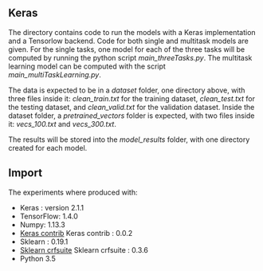 ## Keras

The directory contains code to run the models with a Keras implementation and a Tensorlow backend. Code for both single and multitask models are given. For the single tasks, one model for each of the three tasks will be computed by running the python script *main_threeTasks.py*. The multitask learning model can be computed with the script *main_multiTaskLearning.py*.

The data is expected to be in a *dataset* folder, one directory above, with three files inside it: *clean_train.txt* for the training dataset, *clean_test.txt* for the testing dataset, and *clean_valid.txt* for the validation dataset. Inside the dataset folder, a *pretrained_vectors* folder is expected, with two files inside it: *vecs_100.txt* and *vecs_300.txt*.

The results will be stored into the *model_results* folder, with one directory created for each model.

## Import
The experiments where produced with:
* Keras : version 2.1.1
* TensorFlow: 1.4.0
* Numpy: 1.13.3
* [Keras contrib](https://github.com/keras-team/keras-contrib) Keras contrib : 0.0.2
* Sklearn : 0.19.1
* [Sklearn crfsuite](https://sklearn-crfsuite.readthedocs.io/en/latest/index.html) Sklearn crfsuite : 0.3.6
* Python 3.5	
